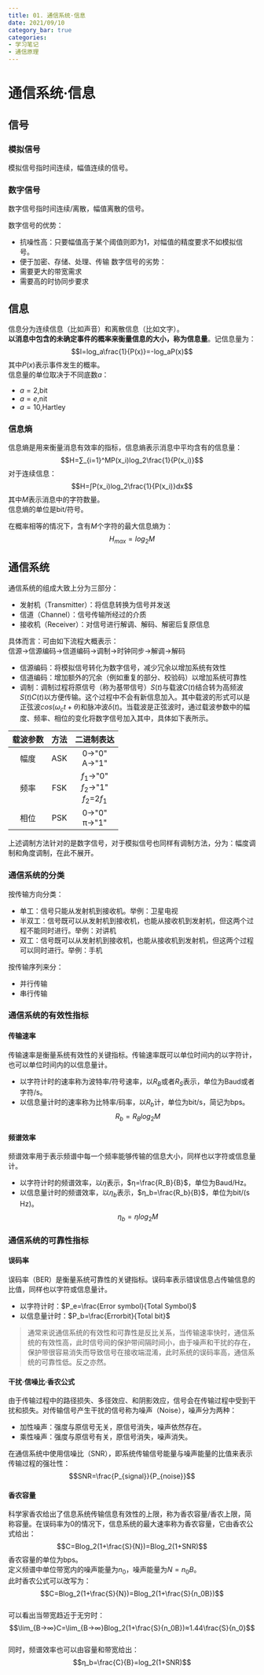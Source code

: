 ```yaml
---
title: 01. 通信系统·信息
date: 2021/09/10
category_bar: true
categories: 
- 学习笔记
- 通信原理
---
```

# 通信系统·信息
## 信号
### 模拟信号
模拟信号指时间连续，幅值连续的信号。  
### 数字信号
数字信号指时间连续/离散，幅值离散的信号。  

数字信号的优势：  
- 抗噪性高：只要幅值高于某个阈值则即为1，对幅值的精度要求不如模拟信号。  
- 便于加密、存储、处理、传输
数字信号的劣势：  
- 需要更大的带宽需求
- 需要高的时协同步要求

## 信息
信息分为连续信息（比如声音）和离散信息（比如文字）。  
**以消息中包含的未确定事件的概率来衡量信息的大小，称为信息量**。记信息量为：  
$$I=log_a\frac{1}{P(x)}=-log_aP(x)$$
其中$P(x)$表示事件发生的概率。  
信息量的单位取决于不同底数$a$：  
- $a=2$,bit  
- $a=e$,nit  
- $a=10$,Hartley  

### 信息熵
信息熵是用来衡量消息有效率的指标，信息熵表示消息中平均含有的信息量：  
$$H=∑_{i=1}^MP(x_i)log_2\frac{1}{P(x_i)}$$
对于连续信息：  
$$H=∫P(x_i)log_2\frac{1}{P(x_i)}dx$$
其中$M$表示消息中的字符数量。  
信息熵的单位是bit/符号。  

在概率相等的情况下，含有$M$个字符的最大信息熵为：  
$$H_{max}=log_2M$$

## 通信系统
通信系统的组成大致上分为三部分：  
- 发射机（Transmitter）：将信息转换为信号并发送
- 信道（Channel）：信号传输所经过的介质
- 接收机（Receiver）：对信号进行解调、解码、解密后复原信息  

具体而言：可由如下流程大概表示：  
信源->信源编码->信道编码->调制->时钟同步->解调->解码  
- 信源编码：将模拟信号转化为数字信号，减少冗余以增加系统有效性  
- 信道编码：增加额外的冗余（例如重复的部分、校验码）以增加系统可靠性  
- 调制：调制过程将原信号（称为基带信号）$S(t)$与载波$C(t)$结合转为高频波$S(t)C(t)$以方便传输。这个过程中不会有新信息加入。其中载波的形式可以是正弦波$cos(ω_ct+θ)$和脉冲波$δ(t)$。当载波是正弦波时，通过载波参数中的幅度、频率、相位的变化将数字信号加入其中，具体如下表所示。  

| 载波参数 | 方法 | 二进制表达 |
|:--:|:--:|:--:|
|幅度|ASK|0->"0"<br>A->"1"|
|频率|FSK|$f_1$->"0"<br>$f_2$->"1"<br>$f_2$=$2f_1$|
|相位|PSK|0->"0"<br>π->"1"|

  上述调制方法针对的是数字信号，对于模拟信号也同样有调制方法，分为：幅度调制和角度调制，在此不展开。  

### 通信系统的分类
按传输方向分类：  
- 单工：信号只能从发射机到接收机。举例：卫星电视
- 半双工：信号既可以从发射机到接收机，也能从接收机到发射机，但这两个过程不能同时进行。举例：对讲机
- 双工：信号既可以从发射机到接收机，也能从接收机到发射机，但这两个过程可以同时进行。举例：手机  

按传输序列来分：  
- 并行传输
- 串行传输

### 通信系统的有效性指标
#### 传输速率
传输速率是衡量系统有效性的关键指标。传输速率既可以单位时间内的以字符计，也可以单位时间内的以信息量计。  
- 以字符计时的速率称为波特率/符号速率，以$R_B$或者$R_S$表示，单位为Baud或者字符/s。  
- 以信息量计时的速率称为比特率/码率，以$R_b$计，单位为bit/s，简记为bps。  
$$R_b=R_Blog_2M$$

#### 频谱效率
频谱效率用于表示频谱中每一个频率能够传输的信息大小，同样也以字符或信息量计。  
- 以字符计时的频谱效率，以$η$表示，$η=\frac{R_B}{B}$，单位为Baud/Hz。  
- 以信息量计时的频谱效率，以$η_b$表示，$η_b=\frac{R_b}{B}$，单位为bit/(s Hz)。  
$$η_b=ηlog_2M$$

### 通信系统的可靠性指标
#### 误码率
误码率（BER）是衡量系统可靠性的关键指标。误码率表示错误信息占传输信息的比值，同样也以字符或信息量计。  
- 以字符计时：$P_e=\frac{Error symbol}{Total Symbol}$
- 以信息量计时：$P_b=\frac{Errorbit}{Total bit}$

> 通常来说通信系统的有效性和可靠性是反比关系，当传输速率快时，通信系统的有效性高，此时信号间的保护带间隔时间小，由于噪声和干扰的存在，保护带很容易消失而导致信号在接收端混淆，此时系统的误码率高，通信系统的可靠性低。反之亦然。  

#### 干扰·信噪比·香农公式
由于传输过程中的路径损失、多径效应、和阴影效应，信号会在传输过程中受到干扰和损失。对传输信号产生干扰的信号称为噪声（Noise），噪声分为两种：  
- 加性噪声：强度与原信号无关，原信号消失，噪声依然存在。  
- 乘性噪声：强度与原信号有关，原信号消失，噪声消失。  
  
在通信系统中使用信噪比（SNR），即系统传输信号能量与噪声能量的比值来表示传输过程的强壮性：  
$$SNR=\frac{P_{signal}}{P_{noise}}$$

#### 香农容量
科学家香农给出了信息系统传输信息有效性的上限，称为香农容量/香农上限，简称容量。在误码率为0的情况下，信息系统的最大速率称为香农容量，它由香农公式给出：  
$$C=Blog_2(1+\frac{S}{N})=Blog_2(1+SNR)$$
香农容量的单位为bps。  
定义频谱中单位带宽内的噪声能量为$n_0$，噪声能量为$N=n_0B$。  
此时香农公式可以改写为：  
$$C=Blog_2(1+\frac{S}{N})=Blog_2(1+\frac{S}{n_0B})$$  
可以看出当带宽趋近于无穷时：  
$$\lim_{B→∞}C=\lim_{B→∞}Blog_2(1+\frac{S}{n_0B})≈1.44\frac{S}{n_0}$$  
同时，频谱效率也可以由容量和带宽给出：  
$$η_b=\frac{C}{B}=log_2(1+SNR)$$



